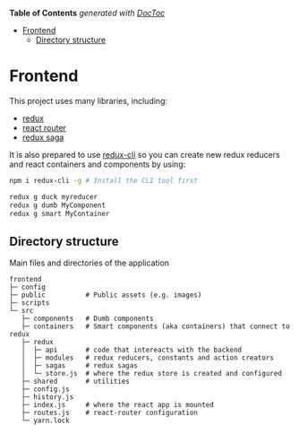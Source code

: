 <!-- START doctoc generated TOC please keep comment here to allow auto update -->
<!-- DON'T EDIT THIS SECTION, INSTEAD RE-RUN doctoc TO UPDATE -->
**Table of Contents**  *generated with [DocToc](https://github.com/thlorenz/doctoc)*

- [Frontend](#frontend)
  - [Directory structure](#directory-structure)

<!-- END doctoc generated TOC please keep comment here to allow auto update -->

# Frontend

This project uses many libraries, including:

* [redux](https://redux.js.org/)
* [react router](https://github.com/ReactTraining/react-router)
* [redux saga](https://github.com/redux-saga/redux-saga)

It is also prepared to use
[redux-cli](https://github.com/SpencerCDixon/redux-cli) so you can create new
redux reducers and react containers and components by using:

```bash
npm i redux-cli -g # Install the CLI tool first

redux g duck myreducer
redux g dumb MyComponent
redux g smart MyContainer
```

## Directory structure

Main files and directories of the application

```
frontend
├─ config
├─ public          # Public assets (e.g. images)
├─ scripts
└─ src
   ├─ components   # Dumb components
   ├─ containers   # Smart components (aka containers) that connect to redux
   ├─ redux
   │  ├─ api       # code that intereacts with the backend
   │  ├─ modules   # redux reducers, constants and action creators
   │  ├─ sagas     # redux sagas
   │  └─ store.js  # where the redux store is created and configured
   ├─ shared       # utilities
   ├─ config.js
   ├─ history.js
   ├─ index.js     # where the react app is mounted
   ├─ routes.js    # react-router configuration
   └─ yarn.lock
```
